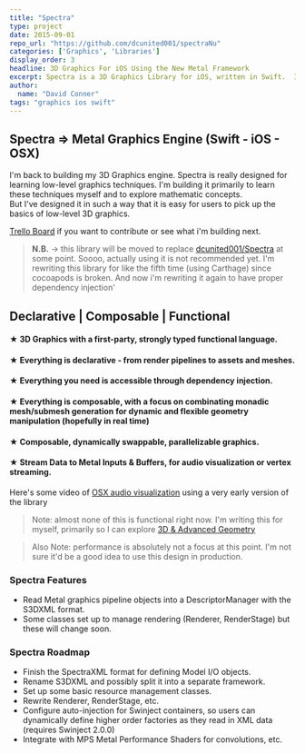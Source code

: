 ```yaml
---
title: "Spectra"
type: project
date: 2015-09-01
repo_url: "https://github.com/dcunited001/spectraNu"
categories: ['Graphics', 'Libraries']
display_order: 3
headline: 3D Graphics For iOS Using the New Metal Framework
excerpt: Spectra is a 3D Graphics Library for iOS, written in Swift.  It's based on the new Metal framework, which opens the door for new possibilities!  Spectra is focused on utilizing the functional facets of the Swift language to enable vibrant new graphical programming techniques.  Dependency Injection maximizes simplicity.  Render pipelines can be constructed dynamically.  Nodes in the Scene Graph can be flexibly interweaved.  Geometry and Compute Shaders are at the forefront.
author:
  name: "David Conner"
tags: "graphics ios swift"
---
```


## Spectra => Metal Graphics Engine (Swift - iOS - OSX)

I'm back to building my 3D Graphics engine.  Spectra is really designed for learning low-level graphics 
techniques.  I'm building it primarily to learn these techniques myself and to explore mathematic concepts.  
But I've designed it in such a way that it is easy for users to pick up the basics of low-level 3D graphics.  

[Trello Board](https://trello.com/b/FYL0pBuF/spectra) if you want to contribute or see what i'm building next.

> **N.B.** -> this library will be moved to replace [dcunited001/Spectra](http://github.com/dcunited001/Spectra) at
> some point. Soooo, actually using it is not recommended yet. I'm rewriting this library for like the fifth 
> time (using Carthage) since cocoapods is broken.  And now i'm rewriting it again to have proper 
> dependency injection'

## Declarative | Composable | Functional

#### &#x2605; 3D Graphics with a first-party, strongly typed functional language. 

#### &#x2605; Everything is declarative - from render pipelines to assets and meshes. 

#### &#x2605; Everything you need is accessible through dependency injection.  

#### &#x2605; Everything is composable, with a focus on combinating monadic mesh/submesh generation for dynamic and flexible geometry manipulation (hopefully in real time)

#### &#x2605; Composable, dynamically swappable, parallelizable graphics.

#### &#x2605; Stream Data to Metal Inputs & Buffers, for audio visualization or vertex streaming.

Here's some video of [OSX audio visualization](https://www.youtube.com/watch?v=LKVYEnu8sLk) using a very early version of the library

> Note: almost none of this is functional right now.  I'm writing this for myself, primarily so I can explore [3D & Advanced Geometry](http://www.geometry.caltech.edu/)

> Also Note: performance is absolutely not a focus at this point.  I'm not sure it'd be a good idea to use this design in production.

### Spectra Features

- Read Metal graphics pipeline objects into a DescriptorManager with the S3DXML format.
- Some classes set up to manage rendering (Renderer, RenderStage) but these will change soon.

### Spectra Roadmap

- Finish the SpectraXML format for defining Model I/O objects.
- Rename S3DXML and possibly split it into a separate framework.
- Set up some basic resource management classes.
- Rewrite Renderer, RenderStage, etc.
- Configure auto-injection for Swinject containers, so users can dynamically define higher order factories as they
  read in XML data (requires Swinject 2.0.0)
- Integrate with MPS Metal Performance Shaders for convolutions, etc.

